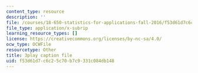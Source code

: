 ```yaml
---
content_type: resource
description: ''
file: /courses/18-650-statistics-for-applications-fall-2016/f53d61d7c6c25c70b7c9331c084db148_rLlZpnT02ZU.vtt
file_type: application/x-subrip
learning_resource_types: []
license: https://creativecommons.org/licenses/by-nc-sa/4.0/
ocw_type: OCWFile
resourcetype: Other
title: 3play caption file
uid: f53d61d7-c6c2-5c70-b7c9-331c084db148
---
```

